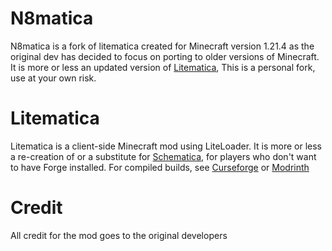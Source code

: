 N8matica
==============
N8matica is a fork of litematica created for Minecraft version 1.21.4 as the original dev has decided to focus on porting to older versions of Minecraft.
It is more or less an updated version of [Litematica](https://modrinth.com/mod/litematica),
This is a personal fork, use at your own risk.

Litematica
==============
Litematica is a client-side Minecraft mod using LiteLoader.
It is more or less a re-creation of or a substitute for [Schematica](https://www.curseforge.com/minecraft/mc-mods/schematica),
for players who don't want to have Forge installed.
For compiled builds, see [Curseforge](https://www.curseforge.com/minecraft/mc-mods/litematica) or [Modrinth](https://modrinth.com/mod/litematica)

Credit
==============
All credit for the mod goes to the original developers